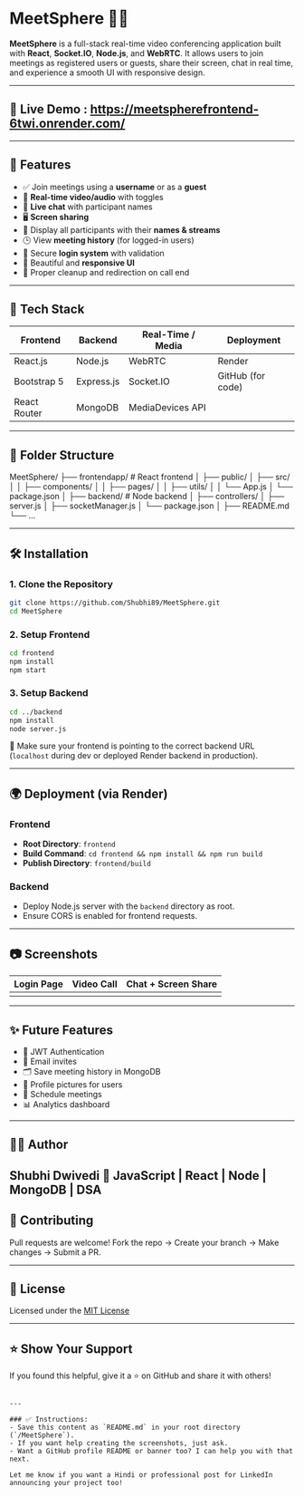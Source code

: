 # MeetSphere 🎥💬

**MeetSphere** is a full-stack real-time video conferencing application built with **React**, **Socket.IO**, **Node.js**, and **WebRTC**. It allows users to join meetings as registered users or guests, share their screen, chat in real time, and experience a smooth UI with responsive design.

---

## 🚀 Live Demo  : https://meetspherefrontend-6twi.onrender.com/
---

## 📸 Features

- ✅ Join meetings using a **username** or as a **guest**
- 🎥 **Real-time video/audio** with toggles
- 💬 **Live chat** with participant names
- 🖥️ **Screen sharing**
- 👥 Display all participants with their **names & streams**
- 🕒 View **meeting history** (for logged-in users)
- 🔐 Secure **login system** with validation
- 🎨 Beautiful and **responsive UI** 
- 🔄 Proper cleanup and redirection on call end

---

## 🧱 Tech Stack

| Frontend        | Backend        | Real-Time / Media    | Deployment         |
|-----------------|----------------|-----------------------|--------------------|
| React.js        | Node.js        | WebRTC                | Render             |
| Bootstrap 5     | Express.js     | Socket.IO             | GitHub (for code)  |
| React Router    | MongoDB        | MediaDevices API      |                    |

---

## 📁 Folder Structure


MeetSphere/
├── frontendapp/               # React frontend
│   ├── public/
│   ├── src/
│   │   ├── components/
│   │   ├── pages/
│   │   ├── utils/
│   │   └── App.js
│   └── package.json
│
├── backend/                # Node backend
│   ├── controllers/
│   ├── server.js
│   ├── socketManager.js
│   └── package.json
│
├── README.md
└── ...



---

## 🛠️ Installation

### 1. Clone the Repository

```bash
git clone https://github.com/Shubhi89/MeetSphere.git
cd MeetSphere
````

### 2. Setup Frontend

```bash
cd frontend
npm install
npm start
```

### 3. Setup Backend

```bash
cd ../backend
npm install
node server.js
```

🔗 Make sure your frontend is pointing to the correct backend URL (`localhost` during dev or deployed Render backend in production).

---

## 🌍 Deployment (via Render)

### Frontend

* **Root Directory**: `frontend`
* **Build Command**: `cd frontend && npm install && npm run build`
* **Publish Directory**: `frontend/build`

### Backend

* Deploy Node.js server with the `backend` directory as root.
* Ensure CORS is enabled for frontend requests.

---

## 📷 Screenshots


| Login Page                   | Video Call                     | Chat + Screen Share         |
| ---------------------------- | ------------------------------ | --------------------------- |
| ![]() | ![]() | ![]() |

---

## ✨ Future Features

* 🔐 JWT Authentication
* 📧 Email invites
* 🗂️ Save meeting history in MongoDB
* 🧍 Profile pictures for users
* 📅 Schedule meetings
* 📊 Analytics dashboard

---

## 🙋‍♀️ Author

**Shubhi Dwivedi**
🎯 JavaScript | React | Node | MongoDB | DSA
---

## 🤝 Contributing

Pull requests are welcome!
Fork the repo → Create your branch → Make changes → Submit a PR.

---

## 📄 License

Licensed under the [MIT License](LICENSE)

---

## ⭐ Show Your Support

If you found this helpful, give it a ⭐ on GitHub and share it with others!

```

---

### ✅ Instructions:
- Save this content as `README.md` in your root directory (`/MeetSphere`).
- If you want help creating the screenshots, just ask.
- Want a GitHub profile README or banner too? I can help you with that next.

Let me know if you want a Hindi or professional post for LinkedIn announcing your project too!
```

